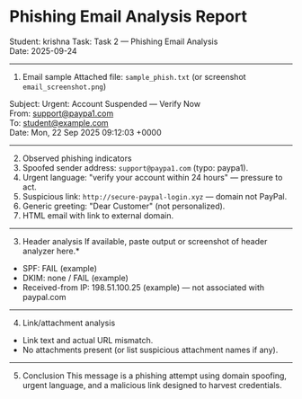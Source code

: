 # Phishing Email Analysis Report

Student: krishna 
Task: Task 2 — Phishing Email Analysis  
Date: 2025-09-24

---

 1. Email sample
Attached file: `sample_phish.txt` (or screenshot `email_screenshot.png`)

Subject: Urgent: Account Suspended — Verify Now  
From: support@paypa1.com  
To: student@example.com  
Date: Mon, 22 Sep 2025 09:12:03 +0000

---

2. Observed phishing indicators
1. Spoofed sender address: `support@paypa1.com` (typo: paypa1).  
2. Urgent language: "verify your account within 24 hours" — pressure to act.  
3. Suspicious link: `http://secure-paypal-login.xyz` — domain not PayPal.  
4. Generic greeting: "Dear Customer" (not personalized).  
5. HTML email with link to external domain.

---

3. Header analysis
If available, paste output or screenshot of header analyzer here.*  
- SPF: FAIL (example)  
- DKIM: none / FAIL (example)  
- Received-from IP: 198.51.100.25 (example) — not associated with paypal.com

---

4. Link/attachment analysis
- Link text and actual URL mismatch.  
- No attachments present (or list suspicious attachment names if any).

---

5. Conclusion
This message is a phishing attempt using domain spoofing, urgent language, and a malicious link designed to harvest credentials.
